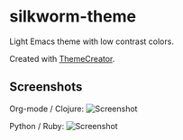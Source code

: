 # silkworm-theme
Light Emacs theme with low contrast colors.

Created with [ThemeCreator](https://github.com/mswift42/themecreator).

## Screenshots

Org-mode / Clojure:
![Screenshot](https://github.com/mswift42/silkworm-theme/raw/master/silkworm-emacs-orgclojure.png)

Python / Ruby:
![Screenshot](https://github.com/mswift42/silkworm-theme/raw/master/silkworm-emacs-pythonruby.png)


